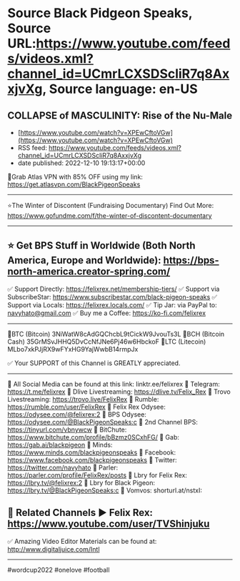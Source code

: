 # Source Black Pidgeon Speaks, Source URL:https://www.youtube.com/feeds/videos.xml?channel_id=UCmrLCXSDScliR7q8AxxjvXg, Source language: en-US

## COLLAPSE of MASCULINITY: Rise of the Nu-Male
 - [https://www.youtube.com/watch?v=XPEwCftoVGw](https://www.youtube.com/watch?v=XPEwCftoVGw)
 - RSS feed: https://www.youtube.com/feeds/videos.xml?channel_id=UCmrLCXSDScliR7q8AxxjvXg
 - date published: 2022-12-10 19:13:17+00:00

🔴Grab Atlas VPN with 85% OFF using my link: https://get.atlasvpn.com/BlackPigeonSpeaks

___________________
⭐The Winter of Discontent (Fundraising Documentary) Find Out More:
https://www.gofundme.com/f/the-winter-of-discontent-documentary
___________________
⭐ Get BPS Stuff in Worldwide (Both North America, Europe and Worldwide):
https://bps-north-america.creator-spring.com/
-------------------------------

✅ Support Directly: https://felixrex.net/membership-tiers/
✅ Support via SubscribeStar: https://www.subscribestar.com/black-pigeon-speaks
✅ Support via Locals: https://felixrex.locals.com/
✅ Tip Jar: via PayPal to: navyhato@gmail.com
✅ Buy me a Coffee: https://ko-fi.com/felixrex

-------------------------------

🔵BTC (Bitcoin)
3NiWatW8cAdGQChcbL9tCickW9JvouTs3L
🔵BCH (Bitcoin Cash)
35GrMSvJHHQ5DvCcNfJNe6Pj46w6HbckoF
🔵LTC (Litecoin)
MLbo7xkPJjRX9wFYxHG9YajWwbB14rmpJx

✅ Your SUPPORT of this Channel is GREATLY appreciated.

-------------------------------
🔴 All Social Media can be found at this link: linktr.ee/felixrex
🔴 Telegram: https://t.me/felixrex
🔴 Dlive Livestreaming: https://dlive.tv/Felix_Rex
🔴 Trovo Livestreaming: https://trovo.live/FelixRex
🔴 Rumble: https://rumble.com/user/FelixRex
🔴 Felix Rex Odysee: https://odysee.com/@felixrex:2
🔴 BPS Odysee: https://odysee.com/@BlackPigeonSpeaks:c
🔴 2nd Channel BPS: https://tinyurl.com/vbnywcw
🔴 BitChute: https://www.bitchute.com/profile/bBzmz0SCxhFG/
🔴 Gab: https://gab.ai/blackpigeon
🔴 Minds: https://www.minds.com/blackpigeonspeaks
🔴 Facebook: https://www.facebook.com/blackpigeonspeaks
🔴 Twitter: https://twitter.com/navyhato
🔴 Parler: https://parler.com/profile/FelixRex/posts
🔴 Lbry for Felix Rex: https://lbry.tv/@felixrex:2
🔴 Lbry for Black Pigeon: https://lbry.tv/@BlackPigeonSpeaks:c
🔴 Vomvos: shorturl.at/nstxI:

🔴 Related Channels
▶️ Felix Rex: https://www.youtube.com/user/TVShinjuku
-------------------------------

✅ Amazing Video Editor Materials can be found at:
http://www.digitaljuice.com/Intl


-------------------------------

#wordcup2022 #onelove #football
